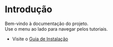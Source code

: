 # Introdução

Bem-vindo à documentação do projeto.  
Use o menu ao lado para navegar pelos tutoriais.

- Visite o [Guia de Instalação](/docs/guia-instalacao)
